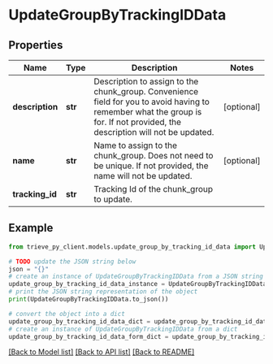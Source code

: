# UpdateGroupByTrackingIDData


## Properties

Name | Type | Description | Notes
------------ | ------------- | ------------- | -------------
**description** | **str** | Description to assign to the chunk_group. Convenience field for you to avoid having to remember what the group is for. If not provided, the description will not be updated. | [optional] 
**name** | **str** | Name to assign to the chunk_group. Does not need to be unique. If not provided, the name will not be updated. | [optional] 
**tracking_id** | **str** | Tracking Id of the chunk_group to update. | 

## Example

```python
from trieve_py_client.models.update_group_by_tracking_id_data import UpdateGroupByTrackingIDData

# TODO update the JSON string below
json = "{}"
# create an instance of UpdateGroupByTrackingIDData from a JSON string
update_group_by_tracking_id_data_instance = UpdateGroupByTrackingIDData.from_json(json)
# print the JSON string representation of the object
print(UpdateGroupByTrackingIDData.to_json())

# convert the object into a dict
update_group_by_tracking_id_data_dict = update_group_by_tracking_id_data_instance.to_dict()
# create an instance of UpdateGroupByTrackingIDData from a dict
update_group_by_tracking_id_data_form_dict = update_group_by_tracking_id_data.from_dict(update_group_by_tracking_id_data_dict)
```
[[Back to Model list]](../README.md#documentation-for-models) [[Back to API list]](../README.md#documentation-for-api-endpoints) [[Back to README]](../README.md)


